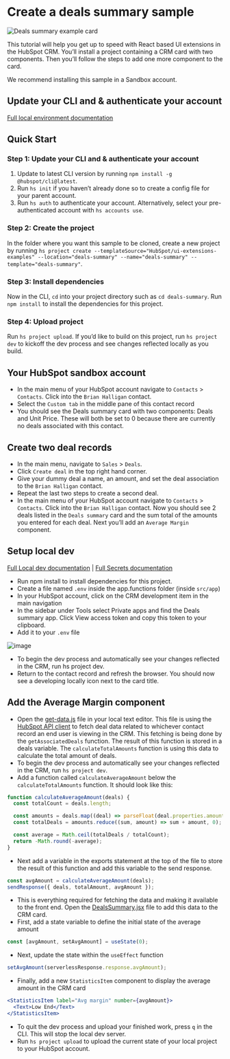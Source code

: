 # Create a deals summary sample
![Deals summary example card](https://github.com/HubSpot/ui-extensions-examples/assets/110251572/2c922d90-5a69-4020-99c3-3ab23c3390c1)


This tutorial will help you get up to speed with React based UI extensions in the HubSpot CRM. You’ll install a project containing a CRM card with two components. Then you’ll follow the steps to add one more component to the card.

We recommend installing this sample in a Sandbox account.

## Update your CLI and & authenticate your account

[Full local environment documentation](https://app.hubspot.com/l/docs/doc/platform/developer-projects-setup#set-up-your-local-environment)

## Quick Start

### Step 1: Update your CLI and & authenticate your account
1. Update to latest CLI version by running `npm install -g @hubspot/cli@latest`.
2. Run `hs init` if you haven’t already done so to create a config file for your parent account.
3. Run `hs auth` to authenticate your account. Alternatively, select your pre-authenticated account with `hs accounts use`.

### Step 2: Create the project

In the folder where you want this sample to be cloned, create a new project by running `hs project create --templateSource="HubSpot/ui-extensions-examples" --location="deals-summary" --name="deals-summary" --template="deals-summary"`. 

### Step 3: Install dependencies
Now in the CLI, `cd` into your project directory such as `cd deals-summary`. Run `npm install` to install the dependencies for this project.

### Step 4: Upload project
Run `hs project upload`. If you’d like to build on this project, run `hs project dev` to kickoff the dev process and see changes reflected locally as you build.

## Your HubSpot sandbox account

- In the main menu of your HubSpot account navigate to `Contacts` > `Contacts`. Click into the `Brian Halligan` contact.
- Select the `Custom tab` in the middle pane of this contact record
- You should see the Deals summary card with two components: Deals and Unit Price. These will both be set to 0 because there are currently no deals associated with this contact.

## Create two deal records

- In the main menu, navigate to `Sales` > `Deals`.
- Click `Create deal` in the top right hand corner.
- Give your dummy deal a name, an amount, and set the deal association to the `Brian Halligan` contact.
- Repeat the last two steps to create a second deal.
- In the main menu of your HubSpot account navigate to `Contacts` > `Contacts`. Click into the `Brian Halligan` contact. Now you should see 2 deals listed in the `Deals summary` card and the sum total of the amounts you entered for each deal. Next you’ll add an `Average Margin` component.

## Setup local dev

[Full Local dev documentation](https://app.hubspot.com/l/docs/doc/platform/ui-extensions-quickstart#3.-start-local-development) | [Full Secrets documentation](https://app.hubspot.com/l/docs/doc/platform/create-ui-extensions#managing-secrets)

- Run npm install to install dependencies for this project.
- Create a file named `.env` inside the app.functions folder (inside `src/app`)
- In your HubSpot account, click on the CRM development item in the main navigation
- In the sidebar under Tools select Private apps and find the Deals summary app. Click View access token and copy this token to your clipboard.
- Add it to your `.env` file

![image](https://git.hubteam.com/storage/user/1895/files/8afc64c7-ff3c-4a0d-90bd-542de3a75f5a)

- To begin the dev process and automatically see your changes reflected in the CRM, run hs project dev.
- Return to the contact record and refresh the browser. You should now see a developing locally icon next to the card title.

## Add the Average Margin component

- Open the [get-data.js](./src/app/app.functions/get-data.js) file in your local text editor. This file is using the [HubSpot API client](https://developers.hubspot.com/docs/api/overview) to fetch deal data related to whichever contact record an end user is viewing in the CRM. This fetching is being done by the `getAssociatedDeals` function. The result of this function is stored in a deals variable. The `calculateTotalAmounts` function is using this data to calculate the total amount of deals.
- To begin the dev process and automatically see your changes reflected in the CRM, run `hs project dev`.
- Add a function called `calculateAverageAmount` below the `calculateTotalAmounts` function. It should look like this:

```javascript
function calculateAverageAmount(deals) {
  const totalCount = deals.length;

  const amounts = deals.map((deal) => parseFloat(deal.properties.amount));
  const totalDeals = amounts.reduce((sum, amount) => sum + amount, 0);

  const average = Math.ceil(totalDeals / totalCount);
  return -Math.round(-average);
}
```

- Next add a variable in the exports statement at the top of the file to store the result of this function and add this variable to the send response.

```javascript
const avgAmount = calculateAverageAmount(deals);
sendResponse({ deals, totalAmount, avgAmount });
```

- This is everything required for fetching the data and making it available to the front end. Open the [DealsSummary.jsx](./src/app/extensions/DealsSummary.jsx) file to add this data to the CRM card.
- First, add a state variable to define the initial state of the average amount

```javascript
const [avgAmount, setAvgAmount] = useState(0);
```

- Next, update the state within the `useEffect` function

```javascript
setAvgAmount(serverlessResponse.response.avgAmount);
```

- Finally, add a new `StatisticsItem` component to display the average amount in the CRM card

```jsx
<StatisticsItem label="Avg margin" number={avgAmount}>
  <Text>Low End</Text>
</StatisticsItem>
```

- To quit the dev process and upload your finished work, press `q` in the CLI. This will stop the local dev server.
- Run `hs project upload` to upload the current state of your local project to your HubSpot account.
